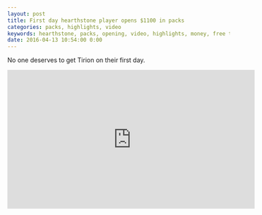 ```yaml
---
layout: post
title: First day hearthstone player opens $1100 in packs
categories: packs, highlights, video
keywords: hearthstone, packs, opening, video, highlights, money, free to play
date: 2016-04-13 10:54:00 0:00
---
```


No one deserves to get Tirion on their first day. 

<iframe width="560" height="315" src="https://www.youtube.com/embed/LNvUd_Cr5iA" frameborder="0" allowfullscreen></iframe> 